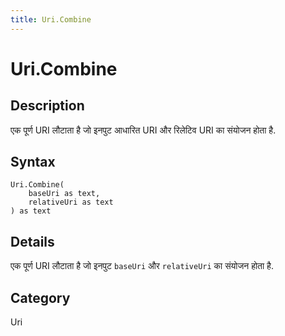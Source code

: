 ```yaml
---
title: Uri.Combine
---
```


# Uri.Combine


## Description

एक पूर्ण URI लौटाता है जो इनपुट आधारित URI और रिलेटिव URI का संयोजन होता है.


## Syntax

```powerquery
Uri.Combine(
    baseUri as text,
    relativeUri as text
) as text
```


## Details

एक पूर्ण URI लौटाता है जो इनपुट <code>baseUri</code> और <code>relativeUri</code> का संयोजन होता है.



## Category
Uri
